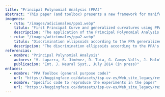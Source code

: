 ```yaml
---
title: "Principal Polynomial Analysis (PPA)"
abstract: "This paper (and toolbox) presents a new framework for manifold learning based on the use of a sequence of principal polynomials that capture the eventually nonlinear nature of the data. The proposed Principal Polynomial Analysis (PPA) is shown to generalize PCA by admitting curves instead of straight lines. As opposed to previous approaches following the same rationale, PPA reduces to performing canonical, univariate regressions which make it computationally feasible and easy to interpret analytically. We show that the PPA transform is a volume-preserving map, which guarantees the existence of the inverse since the determinant of the Jacobian is bounded. We propose a closed-form solution for the inverse map. Invertibility is an important advantage over other nonlinear dimensionality reduction methods because it permits to understand the identified features in the input domain where data have physical meaning. Moreover, invertibility allows to evaluate the dimensionality reduction performance in sensible units. Preserving the volume also allows to compute the reduction in multi-information achieved by the transform using only marginal operations. Additionally, PPA leads to a clear geometrical interpretation of the manifold: the computation of Frenet-Serret frames along the identified curves allow us to obtain generalized curvature and torsion of the manifold. Moreover, the analytical expression of the Jacobian simplifies the computation of the metric induced by the data. Performance in dimensionality reduction and redundancy reduction, as well as the theoretical properties of PPA, are experimentally tested in datasets from the UCI machine learning repository."
imagenes:
  - ruta: "/images/adicionales/ppa1.webp"
    titulo: "First Principal Curve and generalized curvatures using PPA in 3D Helix"
    descripcion: "The application of the Principal Polynomial Analysis (PPA) to a 3D Helix, demonstrating the first principal curve and its generalized curvatures."
  - ruta: "/images/adicionales/ppa2.webp"
    titulo: "Discrimination ellipsoids according to the PPA generalized Mahalanobis metric"
    descripcion: "The discrimination ellipsoids according to the PPA's generalized Mahalanobis metric, which provides a geometrical interpretation of the dataset."
referencias:
  - nombre: "Principal Polynomial Analysis"
    autores: "V. Laparra, S. Jiménez, D. Tuia, G. Camps-Valls, J. Malo"
    publicacion: "Int. J. Neural Syst., July 2014 (in press)"
enlaces:
  - nombre: "PPA Toolbox (general purpose code)"
    url: "https://huggingface.co/datasets/isp-uv-es/Web_site_legacy/resolve/main/code/soft_feature/PPA.zip"
  - nombre: "Specific code to reproduce the experiments in the paper"
    url: "https://huggingface.co/datasets/isp-uv-es/Web_site_legacy/resolve/main/code/soft_feature/experiments_ppa_paper.rar"
---
```

